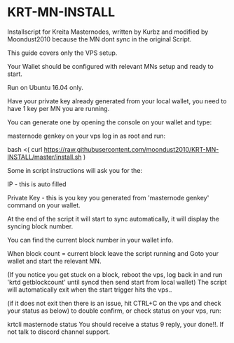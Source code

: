 # KRT-MN-INSTALL
Installscript for Kreita Masternodes, written by Kurbz and
modified by Moondust2010 because the MN dont sync in the original Script.


This guide covers only the VPS setup.

Your Wallet should be configured with relevant MNs setup and ready to start.

Run on Ubuntu 16.04 only.

Have your private key already generated from your local wallet, you need to have 1 key per MN you are running.

You can generate one by opening the console on your wallet and type:

masternode genkey 
on your vps log in as root and run:

bash <( curl https://raw.githubusercontent.com/moondust2010/KRT-MN-INSTALL/master/install.sh )

Some in script instructions will ask you for the:

IP - this is auto filled

Private Key - this is you key you generated from 'masternode genkey' command on your wallet.

At the end of the script it will start to sync automatically, it will display the syncing block number.

You can find the current block number in your wallet info.

When block count = current block leave the script running and Goto your wallet and start the relevant MN.

(If you notice you get stuck on a block, reboot the vps,
log back in and run 'krtd getblockcount' until syncd then send start from local wallet)
The script will automatically exit when the start trigger hits the vps..

(if it does not exit then there is an issue, hit CTRL+C on the vps and check your status as below)
to double confirm, or check status on your vps, run:

krtcli masternode status
You should receive a status 9 reply, your done!!. If not talk to discord channel support.
